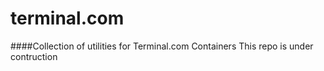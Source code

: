 terminal.com
============
####Collection of utilities for Terminal.com Containers
This repo is under contruction
